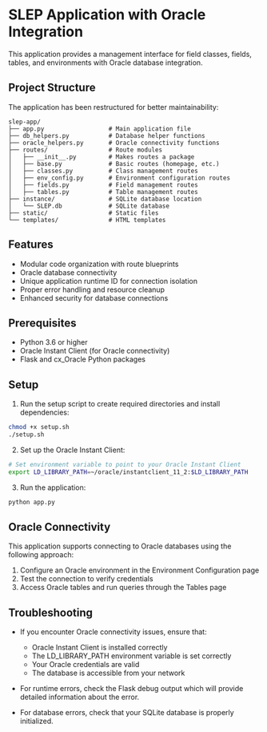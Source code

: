 # SLEP Application with Oracle Integration

This application provides a management interface for field classes, fields, tables, and environments with Oracle database integration.

## Project Structure

The application has been restructured for better maintainability:

```
slep-app/
├── app.py                  # Main application file
├── db_helpers.py           # Database helper functions
├── oracle_helpers.py       # Oracle connectivity functions
├── routes/                 # Route modules
│   ├── __init__.py         # Makes routes a package
│   ├── base.py             # Basic routes (homepage, etc.)
│   ├── classes.py          # Class management routes
│   ├── env_config.py       # Environment configuration routes
│   ├── fields.py           # Field management routes
│   ├── tables.py           # Table management routes
├── instance/               # SQLite database location
│   └── SLEP.db             # SQLite database
├── static/                 # Static files
└── templates/              # HTML templates
```

## Features

- Modular code organization with route blueprints
- Oracle database connectivity
- Unique application runtime ID for connection isolation
- Proper error handling and resource cleanup
- Enhanced security for database connections

## Prerequisites

- Python 3.6 or higher
- Oracle Instant Client (for Oracle connectivity)
- Flask and cx_Oracle Python packages

## Setup

1. Run the setup script to create required directories and install dependencies:

```bash
chmod +x setup.sh
./setup.sh
```

2. Set up the Oracle Instant Client:

```bash
# Set environment variable to point to your Oracle Instant Client
export LD_LIBRARY_PATH=~/oracle/instantclient_11_2:$LD_LIBRARY_PATH
```

3. Run the application:

```bash
python app.py
```

## Oracle Connectivity

This application supports connecting to Oracle databases using the following approach:

1. Configure an Oracle environment in the Environment Configuration page
2. Test the connection to verify credentials
3. Access Oracle tables and run queries through the Tables page

## Troubleshooting

- If you encounter Oracle connectivity issues, ensure that:
  - Oracle Instant Client is installed correctly
  - The LD_LIBRARY_PATH environment variable is set correctly
  - Your Oracle credentials are valid
  - The database is accessible from your network

- For runtime errors, check the Flask debug output which will provide detailed information about the error.

- For database errors, check that your SQLite database is properly initialized.
